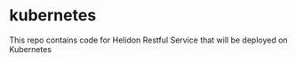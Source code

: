 # kubernetes
This repo contains code for Helidon Restful Service that will be deployed on Kubernetes
